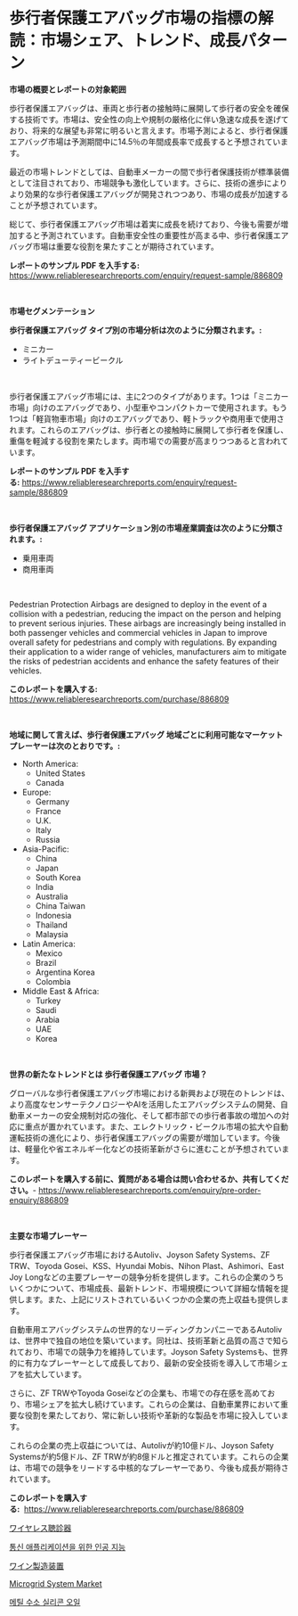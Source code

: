 <p><h1>歩行者保護エアバッグ市場の指標の解読：市場シェア、トレンド、成長パターン</h1></p><p><strong>市場の概要とレポートの対象範囲</strong></p>
<p><p>歩行者保護エアバッグは、車両と歩行者の接触時に展開して歩行者の安全を確保する技術です。市場は、安全性の向上や規制の厳格化に伴い急速な成長を遂げており、将来的な展望も非常に明るいと言えます。市場予測によると、歩行者保護エアバッグ市場は予測期間中に14.5％の年間成長率で成長すると予想されています。</p><p>最近の市場トレンドとしては、自動車メーカーの間で歩行者保護技術が標準装備として注目されており、市場競争も激化しています。さらに、技術の進歩によりより効果的な歩行者保護エアバッグが開発されつつあり、市場の成長が加速することが予想されています。</p><p>総じて、歩行者保護エアバッグ市場は着実に成長を続けており、今後も需要が増加すると予測されています。自動車安全性の重要性が高まる中、歩行者保護エアバッグ市場は重要な役割を果たすことが期待されています。</p></p>
<p><strong>レポートのサンプル PDF を入手する:</strong> <a href="https://www.reliableresearchreports.com/enquiry/request-sample/886809">https://www.reliableresearchreports.com/enquiry/request-sample/886809</a></p>
<p>&nbsp;</p>
<p><strong>市場セグメンテーション</strong></p>
<p><strong>歩行者保護エアバッグ タイプ別の市場分析は次のように分類されます。:</strong></p>
<p><ul><li>ミニカー</li><li>ライトデューティービークル</li></ul></p>
<p>&nbsp;</p>
<p><p>歩行者保護エアバッグ市場には、主に2つのタイプがあります。1つは「ミニカー市場」向けのエアバッグであり、小型車やコンパクトカーで使用されます。もう1つは「軽貨物車市場」向けのエアバッグであり、軽トラックや商用車で使用されます。これらのエアバッグは、歩行者との接触時に展開して歩行者を保護し、重傷を軽減する役割を果たします。両市場での需要が高まりつつあると言われています。</p></p>
<p><strong>レポートのサンプル PDF を入手する:</strong>&nbsp;<a href="https://www.reliableresearchreports.com/enquiry/request-sample/886809">https://www.reliableresearchreports.com/enquiry/request-sample/886809</a></p>
<p>&nbsp;</p>
<p><strong> 歩行者保護エアバッグ アプリケーション別の市場産業調査は次のように分類されます。:</strong></p>
<p><ul><li>乗用車両</li><li>商用車両</li></ul></p>
<p>&nbsp;</p>
<p><p>Pedestrian Protection Airbags are designed to deploy in the event of a collision with a pedestrian, reducing the impact on the person and helping to prevent serious injuries. These airbags are increasingly being installed in both passenger vehicles and commercial vehicles in Japan to improve overall safety for pedestrians and comply with regulations. By expanding their application to a wider range of vehicles, manufacturers aim to mitigate the risks of pedestrian accidents and enhance the safety features of their vehicles.</p></p>
<p><strong>このレポートを購入する:</strong>&nbsp; <a href="https://www.reliableresearchreports.com/purchase/886809">https://www.reliableresearchreports.com/purchase/886809</a></p>
<p>&nbsp;</p>
<p><strong>地域に関して言えば、歩行者保護エアバッグ 地域ごとに利用可能なマーケットプレーヤーは次のとおりです。:</strong></p>
<p><ul>
    <li>
        North America:
        <ul>
            <li>United States</li>
            <li>Canada</li>
        </ul>
    </li>
    <li>
        Europe:
        <ul>
            <li>Germany</li>
            <li>France</li>
            <li>U.K.</li>
            <li>Italy</li>
            <li>Russia</li>
        </ul>
    </li>
    <li>
        Asia-Pacific:
        <ul>
            <li>China</li>
            <li>Japan</li>
            <li>South Korea</li>
            <li>India</li>
            <li>Australia</li>
            <li>China Taiwan</li>
            <li>Indonesia</li>
            <li>Thailand</li>
            <li>Malaysia</li>
        </ul>
    </li>
    <li>
        Latin America:
        <ul>
            <li>Mexico</li>
            <li>Brazil</li>
            <li>Argentina Korea</li>
            <li>Colombia</li>
        </ul>
    </li>
    <li>
        Middle East & Africa:
        <ul>
            <li>Turkey</li>
            <li>Saudi</li>
            <li>Arabia</li>
            <li>UAE</li>
            <li>Korea</li>
        </ul>
    </li>
    </ul></p>
<p>&nbsp;</p>
<p><strong>世界の新たなトレンドとは 歩行者保護エアバッグ 市場？</strong></p>
<p><p>グローバルな歩行者保護エアバッグ市場における新興および現在のトレンドは、より高度なセンサーテクノロジーやAIを活用したエアバッグシステムの開発、自動車メーカーの安全規制対応の強化、そして都市部での歩行者事故の増加への対応に重点が置かれています。また、エレクトリック・ビークル市場の拡大や自動運転技術の進化により、歩行者保護エアバッグの需要が増加しています。今後は、軽量化や省エネルギー化などの技術革新がさらに進むことが予想されています。</p></p>
<p><strong>このレポートを購入する前に、質問がある場合は問い合わせるか、共有してください。</strong>- <a href="https://www.reliableresearchreports.com/enquiry/pre-order-enquiry/886809">https://www.reliableresearchreports.com/enquiry/pre-order-enquiry/886809</a></p>
<p>&nbsp;</p>
<p><strong>主要な市場プレーヤー</strong></p>
<p><p>歩行者保護エアバッグ市場におけるAutoliv、Joyson Safety Systems、ZF TRW、Toyoda Gosei、KSS、Hyundai Mobis、Nihon Plast、Ashimori、East Joy Longなどの主要プレーヤーの競争分析を提供します。これらの企業のうちいくつかについて、市場成長、最新トレンド、市場規模について詳細な情報を提供します。また、上記にリストされているいくつかの企業の売上収益も提供します。</p><p>自動車用エアバッグシステムの世界的なリーディングカンパニーであるAutolivは、世界中で独自の地位を築いています。同社は、技術革新と品質の高さで知られており、市場での競争力を維持しています。Joyson Safety Systemsも、世界的に有力なプレーヤーとして成長しており、最新の安全技術を導入して市場シェアを拡大しています。</p><p>さらに、ZF TRWやToyoda Goseiなどの企業も、市場での存在感を高めており、市場シェアを拡大し続けています。これらの企業は、自動車業界において重要な役割を果たしており、常に新しい技術や革新的な製品を市場に投入しています。</p><p>これらの企業の売上収益については、Autolivが約10億ドル、Joyson Safety Systemsが約5億ドル、ZF TRWが約8億ドルと推定されています。これらの企業は、市場での競争をリードする中核的なプレーヤーであり、今後も成長が期待されています。</p></p>
<p><strong>このレポートを購入する:</strong>&nbsp;&nbsp;<a href="https://www.reliableresearchreports.com/purchase/886809">https://www.reliableresearchreports.com/purchase/886809</a></p>
<p><p><a href="https://medium.com/@nicolasrown5/2024%E5%B9%B4%E3%81%8B%E3%82%892031%E5%B9%B4%E3%81%BE%E3%81%A7%E3%81%AE%E6%9C%9F%E9%96%93%E3%81%AE%E7%84%A1%E7%B7%9A%E3%82%B9%E3%83%86%E3%83%88%E3%82%B9%E3%82%B3%E3%83%BC%E3%83%97%E5%B8%82%E5%A0%B4%E5%88%86%E6%9E%90%E3%81%A8%E3%82%B5%E3%82%A4%E3%82%BA%E3%81%AE%E4%BA%88%E6%B8%AC-60792ba350a8">ワイヤレス聴診器</a></p><p><a href="https://github.com/darrellockm3ytan895656/Market-Research-Report-List-1/blob/main/653340814960.md">통신 애플리케이션을 위한 인공 지능</a></p><p><a href="https://medium.com/@lorrainethompson10/%E3%83%AF%E3%82%A4%E3%83%B3%E8%A3%BD%E9%80%A0%E6%A9%9F%E5%99%A8%E5%B8%82%E5%A0%B4%E3%83%AC%E3%83%9D%E3%83%BC%E3%83%88%E3%81%AF-%E3%81%93%E3%81%AE%E5%B8%82%E5%A0%B4%E3%81%AE%E6%9C%80%E6%96%B0%E3%81%AE%E3%83%88%E3%83%AC%E3%83%B3%E3%83%89%E3%82%84%E6%88%90%E9%95%B7%E3%81%AE%E6%A9%9F%E4%BC%9A%E3%82%92%E6%98%8E%E3%82%89%E3%81%8B%E3%81%AB%E3%81%97%E3%81%A6%E3%81%84%E3%81%BE%E3%81%99-c676e2145f35">ワイン製造装置</a></p><p><a href="https://github.com/Sinjinluong3e0awx2m195k76/Market-Research-Report-List-1/blob/main/microgrid-system-market.md">Microgrid System Market</a></p><p><a href="https://medium.com/@conormarvin1936/%EB%A9%94%ED%8B%B8-%ED%95%98%EC%9D%B4%EB%93%9C%EB%A1%9C%EA%B2%90-%EC%8B%A4%EB%A6%AC%EC%BD%98-%EC%98%A4%EC%9D%BC-%EC%8B%9C%EC%9E%A5-%EB%B3%B4%EA%B3%A0%EC%84%9C%EB%8A%94-%EC%9D%B4-%EC%8B%9C%EC%9E%A5%EC%9D%98-%EC%B5%9C%EC%8B%A0-%ED%8A%B8%EB%A0%8C%EB%93%9C%EC%99%80-%EC%84%B1%EC%9E%A5-%EA%B8%B0%ED%9A%8C%EB%A5%BC-%EB%B3%B4%EC%97%AC%EC%A4%8D%EB%8B%88%EB%8B%A4-e12097215df7">메틸 수소 실리콘 오일</a></p></p>
